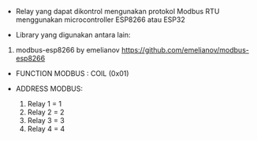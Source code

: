 * Relay yang dapat dikontrol mengunakan protokol Modbus RTU menggunakan microcontroller ESP8266 atau ESP32

* Library yang digunakan antara lain:
 1.  modbus-esp8266 by emelianov https://github.com/emelianov/modbus-esp8266


* FUNCTION MODBUS : COIL (0x01)

* ADDRESS MODBUS: 
  1. Relay 1 = 1
  2. Relay 2 = 2
  3. Relay 3 = 3
  4. Relay 4 = 4
